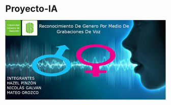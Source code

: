 # Proyecto-IA
<img src="https://raw.githubusercontent.com/NicoGalvan/proyecto-IA/master/img/Banner.jpeg" style="width:700px;">
